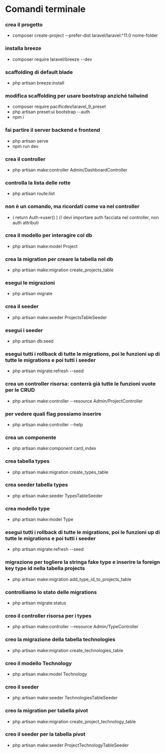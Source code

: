 # Comandi terminale

### crea il progetto
- composer create-project --prefer-dist laravel/laravel:^11.0 nome-folder

### installa breeze
- composer require laravel/breeze --dev

### scaffolding di default blade
- php artisan breeze:install

### modifica scaffolding per usare bootstrap anziché tailwind
- composer require pacificdev/laravel_9_preset
- php artisan preset:ui bootstrap --auth
- npm i

### fai partire il server backend e frontend
- php artisan serve
- npm run dev

### crea il controller
- php artisan make:controller Admin/DashboardController

### controlla la lista delle rotte
- php artisan route:list

### non è un comando, ma ricordati come va nel controller
- ( return Auth->user() )		// devi importare auth facciata nel controller, non auth attributi

### crea il modello per interagire col db
- php artisan make:model Project

### crea la migration per creare la tabella nel db
- php artisan make:migration create_projects_table

### esegui le migrazioni
- php artisan migrate

### crea il seeder
- php artisan make:seeder ProjectsTableSeeder

### esegui i seeder
- php artisan db:seed

### esegui tutti i rollback di tutte le migrations, poi le funzioni up di tutte le migrations e poi tutti i seeder
- php artisan migrate:refresh --seed

### crea un controller risorsa: conterrà già tutte le funzioni vuote per le CRUD
- php artisan make:controller --resource Admin/ProjectController

### per vedere quali flag possiamo inserire
- php artisan make:controller --help

### crea un componente
- php artisan make:component card_index

### crea tabella types
- php artisan make:migration create_types_table

### crea seeder tabella types
- php artisan make:seeder TypesTableSeeder  

### crea modello type
- php artisan make:model Type

### esegui tutti i rollback di tutte le migrations, poi le funzioni up di tutte le migrations e poi tutti i seeder
- php artisan migrate:refresh --seed

### migrazione per togliere la stringa fake type e inserire la foreign key type id nella tabella projects
- php artisan make:migration add_type_id_to_projects_table

### controlliamo lo stato delle migrations
- php artisan migrate:status

### creo il controller risorsa per i types
- php artisan make:controller --resource Admin/TypeController

### creo la migrazione della tabella technologies
- php artisan make:migration create_technologies_table

### creo il modello Technology
- php artisan make:model Technology

### creo il seeder
- php artisan make:seeder TechnologiesTableSeeder

### creo la migration per tabella pivot
- php artisan make:migration create_project_technology_table

### creo il seeder per la tabella pivot
- php artisan make:seeder ProjectTechnologyTableSeeder
